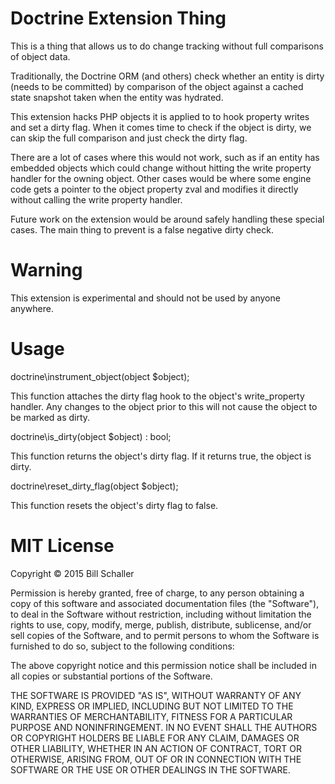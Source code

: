 Doctrine Extension Thing
========================

This is a thing that allows us to do change tracking without full comparisons of object data.

Traditionally, the Doctrine ORM (and others) check whether an entity is dirty (needs to be committed) by comparison of the object against a cached state snapshot taken when the entity was hydrated.

This extension hacks PHP objects it is applied to to hook property writes and set a dirty flag. When it comes time to check if the object is dirty, we can skip the full comparison and just check the dirty flag.

There are a lot of cases where this would not work, such as if an entity has embedded objects which could change without hitting the write property handler for the owning object. Other cases would be where some engine code gets a pointer to the object property zval and modifies it directly without calling the write property handler. 

Future work on the extension would be around safely handling these special cases. The main thing to prevent is a false negative dirty check.

Warning
=======

This extension is experimental and should not be used by anyone anywhere.

Usage
=====

doctrine\instrument_object(object $object);

This function attaches the dirty flag hook to the object's write_property handler. Any changes to the object prior to this will not cause the object to be marked as dirty.

doctrine\is_dirty(object $object) : bool;

This function returns the object's dirty flag. If it returns true, the object is dirty.

doctrine\reset_dirty_flag(object $object);

This function resets the object's dirty flag to false.

MIT License
===========

Copyright &copy; 2015 Bill Schaller



Permission is hereby granted, free of charge, to any person obtaining a copy
of this software and associated documentation files (the "Software"), to deal
in the Software without restriction, including without limitation the rights
to use, copy, modify, merge, publish, distribute, sublicense, and/or sell
copies of the Software, and to permit persons to whom the Software is
furnished to do so, subject to the following conditions:



The above copyright notice and this permission notice shall be included in
all copies or substantial portions of the Software.



THE SOFTWARE IS PROVIDED "AS IS", WITHOUT WARRANTY OF ANY KIND, EXPRESS OR
IMPLIED, INCLUDING BUT NOT LIMITED TO THE WARRANTIES OF MERCHANTABILITY,
FITNESS FOR A PARTICULAR PURPOSE AND NONINFRINGEMENT.  IN NO EVENT SHALL THE
AUTHORS OR COPYRIGHT HOLDERS BE LIABLE FOR ANY CLAIM, DAMAGES OR OTHER
LIABILITY, WHETHER IN AN ACTION OF CONTRACT, TORT OR OTHERWISE, ARISING FROM,
OUT OF OR IN CONNECTION WITH THE SOFTWARE OR THE USE OR OTHER DEALINGS IN
THE SOFTWARE.